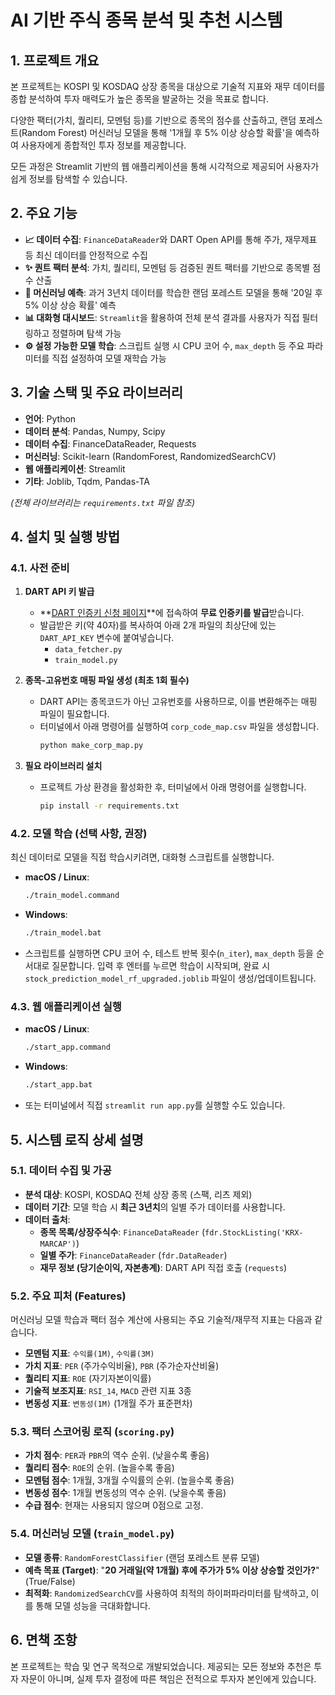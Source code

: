 # AI 기반 주식 종목 분석 및 추천 시스템

## 1. 프로젝트 개요

본 프로젝트는 KOSPI 및 KOSDAQ 상장 종목을 대상으로 기술적 지표와 재무 데이터를 종합 분석하여 투자 매력도가 높은 종목을 발굴하는 것을 목표로 합니다.

다양한 팩터(가치, 퀄리티, 모멘텀 등)를 기반으로 종목의 점수를 산출하고, 랜덤 포레스트(Random Forest) 머신러닝 모델을 통해 '1개월 후 5% 이상 상승할 확률'을 예측하여 사용자에게 종합적인 투자 정보를 제공합니다.

모든 과정은 Streamlit 기반의 웹 애플리케이션을 통해 시각적으로 제공되어 사용자가 쉽게 정보를 탐색할 수 있습니다.

## 2. 주요 기능

- **📈 데이터 수집**: `FinanceDataReader`와 DART Open API를 통해 주가, 재무제표 등 최신 데이터를 안정적으로 수집
- **✨ 퀀트 팩터 분석**: 가치, 퀄리티, 모멘텀 등 검증된 퀀트 팩터를 기반으로 종목별 점수 산출
- **🤖 머신러닝 예측**: 과거 3년치 데이터를 학습한 랜덤 포레스트 모델을 통해 '20일 후 5% 이상 상승 확률' 예측
- **📊 대화형 대시보드**: `Streamlit`을 활용하여 전체 분석 결과를 사용자가 직접 필터링하고 정렬하며 탐색 가능
- **⚙️ 설정 가능한 모델 학습**: 스크립트 실행 시 CPU 코어 수, `max_depth` 등 주요 파라미터를 직접 설정하여 모델 재학습 가능

## 3. 기술 스택 및 주요 라이브러리

- **언어**: Python
- **데이터 분석**: Pandas, Numpy, Scipy
- **데이터 수집**: FinanceDataReader, Requests
- **머신러닝**: Scikit-learn (RandomForest, RandomizedSearchCV)
- **웹 애플리케이션**: Streamlit
- **기타**: Joblib, Tqdm, Pandas-TA

*(전체 라이브러리는 `requirements.txt` 파일 참조)*

## 4. 설치 및 실행 방법

### 4.1. 사전 준비

1.  **DART API 키 발급**
    - **[DART 인증키 신청 페이지](https://opendart.fss.or.kr/uss/umt/EgovStplat.do)**에 접속하여 **무료 인증키를 발급**받습니다.
    - 발급받은 키(약 40자)를 복사하여 아래 2개 파일의 최상단에 있는 `DART_API_KEY` 변수에 붙여넣습니다.
      - `data_fetcher.py`
      - `train_model.py`

2.  **종목-고유번호 매핑 파일 생성 (최초 1회 필수)**
    - DART API는 종목코드가 아닌 고유번호를 사용하므로, 이를 변환해주는 매핑 파일이 필요합니다.
    - 터미널에서 아래 명령어를 실행하여 `corp_code_map.csv` 파일을 생성합니다.
      ```bash
      python make_corp_map.py
      ```

3.  **필요 라이브러리 설치**
    - 프로젝트 가상 환경을 활성화한 후, 터미널에서 아래 명령어를 실행합니다.
      ```bash
      pip install -r requirements.txt
      ```

### 4.2. 모델 학습 (선택 사항, 권장)

최신 데이터로 모델을 직접 학습시키려면, 대화형 스크립트를 실행합니다.

-   **macOS / Linux**:
    ```bash
    ./train_model.command
    ```
-   **Windows**:
    ```bash
    ./train_model.bat
    ```
-   스크립트를 실행하면 CPU 코어 수, 테스트 반복 횟수(`n_iter`), `max_depth` 등을 순서대로 질문합니다. 입력 후 엔터를 누르면 학습이 시작되며, 완료 시 `stock_prediction_model_rf_upgraded.joblib` 파일이 생성/업데이트됩니다.

### 4.3. 웹 애플리케이션 실행

-   **macOS / Linux**:
    ```bash
    ./start_app.command
    ```
-   **Windows**:
    ```bash
    ./start_app.bat
    ```
-   또는 터미널에서 직접 `streamlit run app.py`를 실행할 수도 있습니다.

## 5. 시스템 로직 상세 설명

### 5.1. 데이터 수집 및 가공

-   **분석 대상**: KOSPI, KOSDAQ 전체 상장 종목 (스팩, 리츠 제외)
-   **데이터 기간**: 모델 학습 시 **최근 3년치**의 일별 주가 데이터를 사용합니다.
-   **데이터 출처**:
    - **종목 목록/상장주식수**: `FinanceDataReader` (`fdr.StockListing('KRX-MARCAP')`)
    - **일별 주가**: `FinanceDataReader` (`fdr.DataReader`)
    - **재무 정보 (당기순이익, 자본총계)**: DART API 직접 호출 (`requests`)

### 5.2. 주요 피처 (Features)

머신러닝 모델 학습과 팩터 점수 계산에 사용되는 주요 기술적/재무적 지표는 다음과 같습니다.

-   **모멘텀 지표**: `수익률(1M)`, `수익률(3M)`
-   **가치 지표**: `PER` (주가수익비율), `PBR` (주가순자산비율)
-   **퀄리티 지표**: `ROE` (자기자본이익률)
-   **기술적 보조지표**: `RSI_14`, `MACD` 관련 지표 3종
-   **변동성 지표**: `변동성(1M)` (1개월 주가 표준편차)

### 5.3. 팩터 스코어링 로직 (`scoring.py`)

-   **가치 점수**: `PER`과 `PBR`의 역수 순위. (낮을수록 좋음)
-   **퀄리티 점수**: `ROE`의 순위. (높을수록 좋음)
-   **모멘텀 점수**: 1개월, 3개월 수익률의 순위. (높을수록 좋음)
-   **변동성 점수**: 1개월 변동성의 역수 순위. (낮을수록 좋음)
-   **수급 점수**: 현재는 사용되지 않으며 0점으로 고정.

### 5.4. 머신러닝 모델 (`train_model.py`)

-   **모델 종류**: `RandomForestClassifier` (랜덤 포레스트 분류 모델)
-   **예측 목표 (Target)**: "**20 거래일(약 1개월) 후에 주가가 5% 이상 상승할 것인가?**" (True/False)
-   **최적화**: `RandomizedSearchCV`를 사용하여 최적의 하이퍼파라미터를 탐색하고, 이를 통해 모델 성능을 극대화합니다.

## 6. 면책 조항

본 프로젝트는 학습 및 연구 목적으로 개발되었습니다. 제공되는 모든 정보와 추천은 투자 자문이 아니며, 실제 투자 결정에 따른 책임은 전적으로 투자자 본인에게 있습니다.